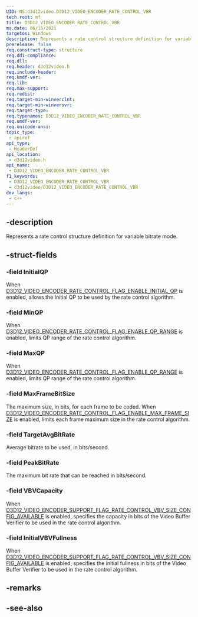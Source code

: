 ```yaml
---
UID: NS:d3d12video.D3D12_VIDEO_ENCODER_RATE_CONTROL_VBR
tech.root: mf
title: D3D12_VIDEO_ENCODER_RATE_CONTROL_VBR
ms.date: 06/15/2021
targetos: Windows
description: Represents a rate control structure definition for variable bitrate mode.
prerelease: false
req.construct-type: structure
req.ddi-compliance: 
req.dll: 
req.header: d3d12video.h
req.include-header: 
req.kmdf-ver: 
req.lib: 
req.max-support: 
req.redist: 
req.target-min-winverclnt: 
req.target-min-winversvr: 
req.target-type: 
req.typenames: D3D12_VIDEO_ENCODER_RATE_CONTROL_VBR
req.umdf-ver: 
req.unicode-ansi: 
topic_type:
 - apiref
api_type:
 - HeaderDef
api_location:
 - d3d12video.h
api_name:
 - D3D12_VIDEO_ENCODER_RATE_CONTROL_VBR
f1_keywords:
 - D3D12_VIDEO_ENCODER_RATE_CONTROL_VBR
 - d3d12video/D3D12_VIDEO_ENCODER_RATE_CONTROL_VBR
dev_langs:
 - c++
---
```


## -description

Represents a rate control structure definition for variable bitrate mode.

## -struct-fields

### -field InitialQP

When [D3D12_VIDEO_ENCODER_RATE_CONTROL_FLAG_ENABLE_INITIAL_QP](ne-d3d12video-d3d12_video_encoder_rate_control_flags.md) is enabled, allows the Initial QP to be used by the rate control algorithm.

### -field MinQP

When [D3D12_VIDEO_ENCODER_RATE_CONTROL_FLAG_ENABLE_QP_RANGE](ne-d3d12video-d3d12_video_encoder_rate_control_flags.md) is enabled, limits QP range of the rate control algorithm.

### -field MaxQP

When [D3D12_VIDEO_ENCODER_RATE_CONTROL_FLAG_ENABLE_QP_RANGE](ne-d3d12video-d3d12_video_encoder_rate_control_flags.md) is enabled, limits QP range of the rate control algorithm.

### -field MaxFrameBitSize

The maximum size, in bits, for each frame to be coded. When [D3D12_VIDEO_ENCODER_RATE_CONTROL_FLAG_ENABLE_MAX_FRAME_SIZE](ne-d3d12video-d3d12_video_encoder_rate_control_flags.md) is enabled, limits each frame maximum size in the rate control algorithm.

### -field TargetAvgBitRate

Average bitrate to be used, in bits/second.

### -field PeakBitRate

The maximum bit rate that can be reached in bits/second.

### -field VBVCapacity

When [D3D12_VIDEO_ENCODER_SUPPORT_FLAG_RATE_CONTROL_VBV_SIZE_CONFIG_AVAILABLE](ne-d3d12video-d3d12_video_encoder_rate_control_flags.md) is enabled, specifies the capacity in bits of the Video Buffer Verifier to be used in the rate control algorithm.

### -field InitialVBVFullness

When [D3D12_VIDEO_ENCODER_SUPPORT_FLAG_RATE_CONTROL_VBV_SIZE_CONFIG_AVAILABLE](ne-d3d12video-d3d12_video_encoder_rate_control_flags.md) is enabled, specifies the initial fullness in bits of the Video Buffer Verifier to be used in the rate control algorithm.

## -remarks

## -see-also

